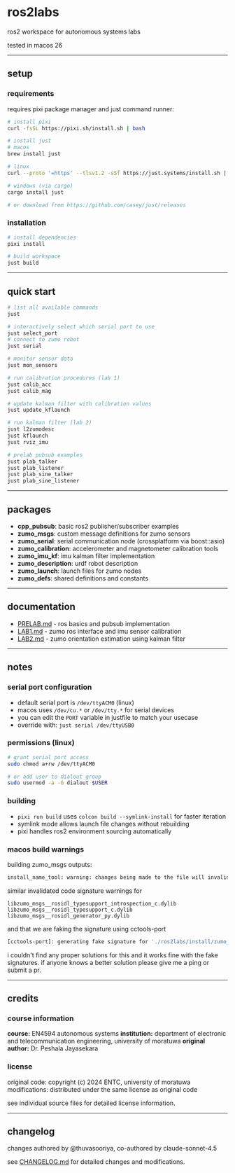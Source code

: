 # ros2labs

ros2 workspace for autonomous systems labs

tested in macos 26

---

## setup

### requirements

requires pixi package manager and just command runner:

```bash
# install pixi
curl -fsSL https://pixi.sh/install.sh | bash

# install just
# macos
brew install just

# linux
curl --proto '=https' --tlsv1.2 -sSf https://just.systems/install.sh | bash -s -- --to /usr/local/bin

# windows (via cargo)
cargo install just

# or download from https://github.com/casey/just/releases
```

### installation

```bash
# install dependencies
pixi install

# build workspace
just build
```

---

## quick start

```bash
# list all available commands
just

# interactively select which serial port to use
just select_port
# connect to zumo robot
just serial

# monitor sensor data
just mon_sensors

# run calibration procedures (lab 1)
just calib_acc
just calib_mag

# update kalman filter with calibration values
just update_kflaunch

# run kalman filter (lab 2)
just l2zumodesc
just kflaunch
just rviz_imu

# prelab pubsub examples
just plab_talker
just plab_listener
just plab_sine_talker
just plab_sine_listener
```

---

## packages

- **cpp_pubsub**: basic ros2 publisher/subscriber examples
- **zumo_msgs**: custom message definitions for zumo sensors
- **zumo_serial**: serial communication node (crossplatform via boost::asio)
- **zumo_calibration**: accelerometer and magnetometer calibration tools
- **zumo_imu_kf**: imu kalman filter implementation
- **zumo_description**: urdf robot description
- **zumo_launch**: launch files for zumo nodes
- **zumo_defs**: shared definitions and constants

---

## documentation

- [PRELAB.md](PRELAB.md) - ros basics and pubsub implementation
- [LAB1.md](LAB1.md) - zumo ros interface and imu sensor calibration
- [LAB2.md](LAB2.md) - zumo orientation estimation using kalman filter

---

## notes

### serial port configuration

- default serial port is `/dev/ttyACM0` (linux)
- macos uses `/dev/cu.*` or `/dev/tty.*` for serial devices
- you can edit the `PORT` variable in justfile to match your usecase
- override with: `just serial /dev/ttyUSB0`

### permissions (linux)

```bash
# grant serial port access
sudo chmod a+rw /dev/ttyACM0

# or add user to dialout group
sudo usermod -a -G dialout $USER
```

### building

- `pixi run build` uses `colcon build --symlink-install` for faster iteration
- symlink mode allows launch file changes without rebuilding
- pixi handles ros2 environment sourcing automatically

### macos build warnings

building zumo_msgs outputs:

```sh
install_name_tool: warning: changes being made to the file will invalidate the code signature in: ./ros2labs/install/zumo_msgs/lib/libzumo_msgs__rosidl_typesupport_fastrtps_c.dylib
```

similar invalidated code signature warnings for

```
libzumo_msgs__rosidl_typesupport_introspection_c.dylib
libzumo_msgs__rosidl_typesupport_c.dylib
libzumo_msgs__rosidl_generator_py.dylib
```

and that we are faking the signature using cctools-port

```sh
[cctools-port]: generating fake signature for './ros2labs/install/zumo_msgs/lib/libzumo_msgs__rosidl_typesupport_fastrtps_c.dylib'
```

i couldn't find any proper solutions for this and it works fine with the fake signatures. if anyone knows a better solution please give me a ping or submit a pr.

---

## credits

### course information

**course:** EN4594 autonomous systems
**institution:** department of electronic and telecommunication engineering, university of moratuwa
**original author:** Dr. Peshala Jayasekara

### license

original code: copyright (c) 2024 ENTC, university of moratuwa
modifications: distributed under the same license as original code

see individual source files for detailed license information.

---

## changelog

changes authored by @thuvasooriya, co-authored by claude-sonnet-4.5

see [CHANGELOG.md](CHANGELOG.md) for detailed changes and modifications.
